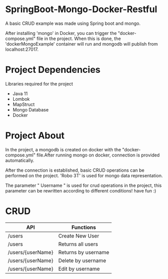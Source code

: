 
# SpringBoot-Mongo-Docker-Restful

A basic CRUD example was made using Spring boot and mongo.

After installing 'mongo' in Docker, you can trigger the "docker-compose.yml" file in the project.
When this is done, the 'dockerMongoExample' container will run and mongodb will publish from localhost:27017. 


# Project Dependencies

Libraries required for the project  
- Java 11 
- Lombok
- MapStruct 
- Mongo Database 
- Docker 


# Project About

In the project, a mongodb is created on docker with the "docker-compose.yml" file.After running mongo on docker, connection is provided automatically.

After the connection is established, basic CRUD operations can be performed on the project. 'Robo 3T' is used for mongo data representation.

The parameter " Username " is used for crud operations in the project, this parameter can be rewritten according to different conditions! have fun :) 

# CRUD 


| API  | Functions |
| ------------- | ------------- |
| /users  | Create New User  |
| /users  | Returns all users   |
| /users/{userName}  | Returns by username   |
| /users/{userName}  | Delete by username   |
| /users/{userName}  | Edit by username   |
